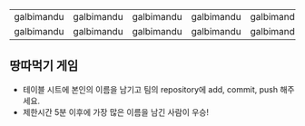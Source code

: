 <table>
      <tbody>
        <tr>
          <td>galbimandu</td>
          <td>galbimandu</td>
          <td>galbimandu</td>
          <td>galbimandu</td>
          <td>galbimandu</td>
        </tr>
        <tr>
          <td>galbimandu</td>
          <td>galbimandu</td>
          <td>galbimandu</td>
          <td>galbimandu</td>
          <td>galbimandu</td>
        </tr>
      </tbody>
</table>

## 땅따먹기 게임

- 테이블 시트에 본인의 이름을 남기고 팀의 repository에 add, commit, push 해주세요.
- 제한시간 5분 이후에 가장 많은 이름을 남긴 사람이 우승!
